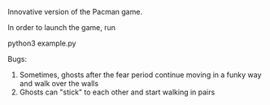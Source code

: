 Innovative version of the Pacman game.

In order to launch the game, run

python3 example.py

Bugs:
1) Sometimes, ghosts after the fear period continue moving in a funky way
and walk over the walls
2) Ghosts can "stick" to each other and start walking in pairs

